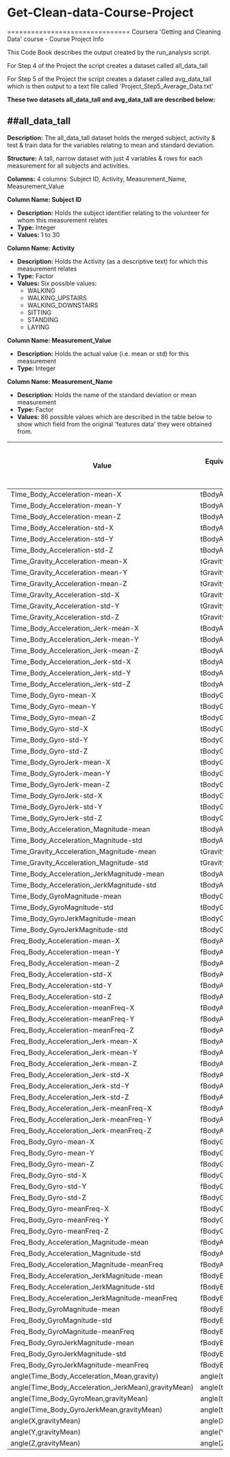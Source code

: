 ﻿# Get-Clean-data-Course-Project
===============================
Coursera 'Getting and Cleaning Data' course - Course Project Info

This Code Book describes the output created by the run_analysis script.

For Step 4 of the Project the script creates a dataset called all_data_tall

For Step 5 of the Project the script creates a dataset called avg_data_tall which is then output to a text file called
'Project_Step5_Average_Data.txt'

**These two datasets all_data_tall and avg_data_tall are described below:**

##all_data_tall
---------------
**Description:**	The all_data_tall dataset holds the merged subject, activity & test & train data for the variables relating to mean and standard deviation.

**Structure:**		A tall, narrow dataset with just 4 variables & rows for each measurement for all subjects and activities.

**Columns:**  4 columns: Subject ID, Activity, Measurement_Name, Measurement_Value

  **Column Name:	Subject ID**
 * **Description:**	Holds the subject identifier relating to the volunteer for whom this measurement relates
 * **Type:**		Integer
 * **Values:**		1 to 30

 **Column Name:	Activity**
 * **Description:**	Holds the Activity (as a descriptive text) for which this measurement relates
 * **Type:** Factor
 * **Values:**		Six possible values:
   * WALKING
   * WALKING_UPSTAIRS
   * WALKING_DOWNSTAIRS
   * SITTING
   * STANDING
   * LAYING

  **Column Name:	Measurement_Value**
 * **Description:**	Holds the actual value (i.e. mean or std) for this measurement
 * **Type:**		Integer

 **Column Name:	Measurement_Name**
 * **Description:**	Holds the name of the standard deviation or mean measurement
 * **Type:**		Factor
 * **Values:**		86 possible values which are described in the table below to show which field from the original 'features data' they were obtained from.
 
  Value|Equivalent description from features data|Equivalent column number in features data
  -----|-----------------------------------------|-----------------------------------------
 Time_Body_Acceleration-mean-X|tBodyAcc-mean()-X|V1
 Time_Body_Acceleration-mean-Y|tBodyAcc-mean()-Y|V2
 Time_Body_Acceleration-mean-Z|tBodyAcc-mean()-Z|V3
 Time_Body_Acceleration-std-X|tBodyAcc-std()-X|V4
 Time_Body_Acceleration-std-Y|tBodyAcc-std()-Y|V5
 Time_Body_Acceleration-std-Z|tBodyAcc-std()-Z|V6
 Time_Gravity_Acceleration-mean-X|tGravityAcc-mean()-X|V41
 Time_Gravity_Acceleration-mean-Y|tGravityAcc-mean()-Y|V42
 Time_Gravity_Acceleration-mean-Z|tGravityAcc-mean()-Z|V43
 Time_Gravity_Acceleration-std-X|tGravityAcc-std()-X|V44
 Time_Gravity_Acceleration-std-Y|tGravityAcc-std()-Y|V45
 Time_Gravity_Acceleration-std-Z|tGravityAcc-std()-Z|V46
 Time_Body_Acceleration_Jerk-mean-X|tBodyAccJerk-mean()-X|V81
 Time_Body_Acceleration_Jerk-mean-Y|tBodyAccJerk-mean()-Y|V82
 Time_Body_Acceleration_Jerk-mean-Z|tBodyAccJerk-mean()-Z|V83
 Time_Body_Acceleration_Jerk-std-X|tBodyAccJerk-std()-X|V84
 Time_Body_Acceleration_Jerk-std-Y|tBodyAccJerk-std()-Y|V85
 Time_Body_Acceleration_Jerk-std-Z|tBodyAccJerk-std()-Z|V86
 Time_Body_Gyro-mean-X|tBodyGyro-mean()-X|V121
 Time_Body_Gyro-mean-Y|tBodyGyro-mean()-Y|V122
 Time_Body_Gyro-mean-Z|tBodyGyro-mean()-Z|V123
 Time_Body_Gyro-std-X|tBodyGyro-std()-X|V124
 Time_Body_Gyro-std-Y|tBodyGyro-std()-Y|V125
 Time_Body_Gyro-std-Z|tBodyGyro-std()-Z|V126
 Time_Body_GyroJerk-mean-X|tBodyGyroJerk-mean()-X|V161
 Time_Body_GyroJerk-mean-Y|tBodyGyroJerk-mean()-Y|V162
 Time_Body_GyroJerk-mean-Z|tBodyGyroJerk-mean()-Z|V163
 Time_Body_GyroJerk-std-X|tBodyGyroJerk-std()-X|V164
 Time_Body_GyroJerk-std-Y|tBodyGyroJerk-std()-Y|V165
 Time_Body_GyroJerk-std-Z|tBodyGyroJerk-std()-Z|V166
 Time_Body_Acceleration_Magnitude-mean|tBodyAccMag-mean()|V201
 Time_Body_Acceleration_Magnitude-std|tBodyAccMag-std()|V202
 Time_Gravity_Acceleration_Magnitude-mean|tGravityAccMag-mean()|V214
 Time_Gravity_Acceleration_Magnitude-std|tGravityAccMag-std()|V215
 Time_Body_Acceleration_JerkMagnitude-mean|tBodyAccJerkMag-mean()|V227
 Time_Body_Acceleration_JerkMagnitude-std|tBodyAccJerkMag-std()|V228
 Time_Body_GyroMagnitude-mean|tBodyGyroMag-mean()|V240
 Time_Body_GyroMagnitude-std|tBodyGyroMag-std()|V241
 Time_Body_GyroJerkMagnitude-mean|tBodyGyroJerkMag-mean()|V253
 Time_Body_GyroJerkMagnitude-std|tBodyGyroJerkMag-std()|V254
 Freq_Body_Acceleration-mean-X|fBodyAcc-mean()-X|V266
 Freq_Body_Acceleration-mean-Y|fBodyAcc-mean()-Y|V267
 Freq_Body_Acceleration-mean-Z|fBodyAcc-mean()-Z|V268
 Freq_Body_Acceleration-std-X|fBodyAcc-std()-X|V269
 Freq_Body_Acceleration-std-Y|fBodyAcc-std()-Y|V270
 Freq_Body_Acceleration-std-Z|fBodyAcc-std()-Z|V271
 Freq_Body_Acceleration-meanFreq-X|fBodyAcc-meanFreq()-X|V294
 Freq_Body_Acceleration-meanFreq-Y|fBodyAcc-meanFreq()-Y|V295
 Freq_Body_Acceleration-meanFreq-Z|fBodyAcc-meanFreq()-Z|V296
 Freq_Body_Acceleration_Jerk-mean-X|fBodyAccJerk-mean()-X|V345
 Freq_Body_Acceleration_Jerk-mean-Y|fBodyAccJerk-mean()-Y|V346
 Freq_Body_Acceleration_Jerk-mean-Z|fBodyAccJerk-mean()-Z|V347
 Freq_Body_Acceleration_Jerk-std-X|fBodyAccJerk-std()-X|V348
 Freq_Body_Acceleration_Jerk-std-Y|fBodyAccJerk-std()-Y|V349
 Freq_Body_Acceleration_Jerk-std-Z|fBodyAccJerk-std()-Z|V350
 Freq_Body_Acceleration_Jerk-meanFreq-X|fBodyAccJerk-meanFreq()-X|V373
 Freq_Body_Acceleration_Jerk-meanFreq-Y|fBodyAccJerk-meanFreq()-Y|V374
 Freq_Body_Acceleration_Jerk-meanFreq-Z|fBodyAccJerk-meanFreq()-Z|V375
 Freq_Body_Gyro-mean-X|fBodyGyro-mean()-X|V424
 Freq_Body_Gyro-mean-Y|fBodyGyro-mean()-Y|V425
 Freq_Body_Gyro-mean-Z|fBodyGyro-mean()-Z|V426
 Freq_Body_Gyro-std-X|fBodyGyro-std()-X|V427
 Freq_Body_Gyro-std-Y|fBodyGyro-std()-Y|V428
 Freq_Body_Gyro-std-Z|fBodyGyro-std()-Z|V429
 Freq_Body_Gyro-meanFreq-X|fBodyGyro-meanFreq()-X|V452
 Freq_Body_Gyro-meanFreq-Y|fBodyGyro-meanFreq()-Y|V453
 Freq_Body_Gyro-meanFreq-Z|fBodyGyro-meanFreq()-Z|V454
 Freq_Body_Acceleration_Magnitude-mean|fBodyAccMag-mean()|V503
 Freq_Body_Acceleration_Magnitude-std|fBodyAccMag-std()|V504
 Freq_Body_Acceleration_Magnitude-meanFreq|fBodyAccMag-meanFreq()|V513
 Freq_Body_Acceleration_JerkMagnitude-mean|fBodyBodyAccJerkMag-mean()|V516
 Freq_Body_Acceleration_JerkMagnitude-std|fBodyBodyAccJerkMag-std()|V517
 Freq_Body_Acceleration_JerkMagnitude-meanFreq|fBodyBodyAccJerkMag-meanFreq()|V526
 Freq_Body_GyroMagnitude-mean|fBodyBodyGyroMag-mean()|V529
 Freq_Body_GyroMagnitude-std|fBodyBodyGyroMag-std()|V530
 Freq_Body_GyroMagnitude-meanFreq|fBodyBodyGyroMag-meanFreq()|V539
 Freq_Body_GyroJerkMagnitude-mean|fBodyBodyGyroJerkMag-mean()|V542
 Freq_Body_GyroJerkMagnitude-std|fBodyBodyGyroJerkMag-std()|V543
 Freq_Body_GyroJerkMagnitude-meanFreq|fBodyBodyGyroJerkMag-meanFreq()|V552
 angle(Time_Body_Acceleration_Mean,gravity)|angle(tBodyAccMean,gravity)|V555
 angle(Time_Body_Acceleration_JerkMean),gravityMean)|angle(tBodyAccJerkMean),gravityMean)|V556
 angle(Time_Body_GyroMean,gravityMean)|angle(tBodyGyroMean,gravityMean)|V557
 angle(Time_Body_GyroJerkMean,gravityMean)|angle(tBodyGyroJerkMean,gravityMean)|V558
 angle(X,gravityMean)|angle(X,gravityMean)|V559
 angle(Y,gravityMean)|angle(Y,gravityMean)|V560
 angle(Z,gravityMean)|angle(Z,gravityMean)|V561 
